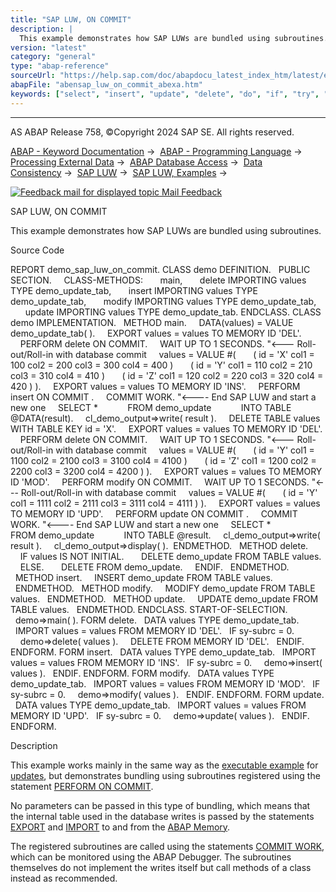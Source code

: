 ```yaml
---
title: "SAP LUW, ON COMMIT"
description: |
  This example demonstrates how SAP LUWs are bundled using subroutines. Source Code REPORT demo_sap_luw_on_commit. CLASS demo DEFINITION. PUBLIC SECTION. CLASS-METHODS: main, delete IMPORTING values TYPE demo_update_tab, insert IMPORTING values TYPE demo_update_tab, modify IMPORTING values TYP
version: "latest"
category: "general"
type: "abap-reference"
sourceUrl: "https://help.sap.com/doc/abapdocu_latest_index_htm/latest/en-US/abensap_luw_on_commit_abexa.htm"
abapFile: "abensap_luw_on_commit_abexa.htm"
keywords: ["select", "insert", "update", "delete", "do", "if", "try", "method", "class", "data", "internal-table", "abensap", "luw", "commit", "abexa"]
---
```


* * *

AS ABAP Release 758, ©Copyright 2024 SAP SE. All rights reserved.

[ABAP - Keyword Documentation](https://help.sap.com/doc/abapdocu_latest_index_htm/latest/en-US/abenabap.htm) →  [ABAP - Programming Language](https://help.sap.com/doc/abapdocu_latest_index_htm/latest/en-US/abenabap_reference.htm) →  [Processing External Data](https://help.sap.com/doc/abapdocu_latest_index_htm/latest/en-US/abenabap_language_external_data.htm) →  [ABAP Database Access](https://help.sap.com/doc/abapdocu_latest_index_htm/latest/en-US/abendb_access.htm) →  [Data Consistency](https://help.sap.com/doc/abapdocu_latest_index_htm/latest/en-US/abendata_consistency.htm) →  [SAP LUW](https://help.sap.com/doc/abapdocu_latest_index_htm/latest/en-US/abensap_luw.htm) →  [SAP LUW, Examples](https://help.sap.com/doc/abapdocu_latest_index_htm/latest/en-US/abensap_luw_abexas.htm) → 

 [![](Mail.gif?object=Mail.gif "Feedback mail for displayed topic") Mail Feedback](mailto:f1_help@sap.com?subject=Feedback%20on%20ABAP%20Documentation&body=Document:%20SAP%20LUW%2C%20ON%20COMMIT%2C%20ABENSAP_LUW_ON_COMMIT_ABEXA%2C%20758%0D%0A%0D%0AError:%0D%0A%0D%0A%0D%0A%0D%0ASuggestion%20for%20improvement:)

SAP LUW, ON COMMIT

This example demonstrates how SAP LUWs are bundled using subroutines.

Source Code   

REPORT demo\_sap\_luw\_on\_commit.
CLASS demo DEFINITION.
  PUBLIC SECTION.
    CLASS-METHODS:
      main,
      delete IMPORTING values TYPE demo\_update\_tab,
      insert IMPORTING values TYPE demo\_update\_tab,
      modify IMPORTING values TYPE demo\_update\_tab,
      update IMPORTING values TYPE demo\_update\_tab.
ENDCLASS.
CLASS demo IMPLEMENTATION.
  METHOD main.
    DATA(values) = VALUE demo\_update\_tab( ).
    EXPORT values = values TO MEMORY ID 'DEL'.
    PERFORM delete ON COMMIT.
    WAIT UP TO 1 SECONDS. "<--- Roll-out/Roll-in with database commit
    values = VALUE #(
      ( id = 'X' col1 = 100 col2 = 200 col3 = 300 col4 = 400 )
      ( id = 'Y' col1 = 110 col2 = 210 col3 = 310 col4 = 410 )
      ( id = 'Z' col1 = 120 col2 = 220 col3 = 320 col4 = 420 ) ).
    EXPORT values = values TO MEMORY ID 'INS'.
    PERFORM insert ON COMMIT .
    COMMIT WORK. "<---- End SAP LUW and start a new one
    SELECT \*
           FROM demo\_update
           INTO TABLE @DATA(result).
    cl\_demo\_output=>write( result ).
    DELETE TABLE values WITH TABLE KEY id = 'X'.
    EXPORT values = values TO MEMORY ID 'DEL'.
    PERFORM delete ON COMMIT.
    WAIT UP TO 1 SECONDS. "<--- Roll-out/Roll-in with database commit
    values = VALUE #(
      ( id = 'Y' col1 = 1100 col2 = 2100 col3 = 3100 col4 = 4100 )
      ( id = 'Z' col1 = 1200 col2 = 2200 col3 = 3200 col4 = 4200 ) ).
    EXPORT values = values TO MEMORY ID 'MOD'.
    PERFORM modify ON COMMIT.
    WAIT UP TO 1 SECONDS. "<--- Roll-out/Roll-in with database commit
    values = VALUE #(
      ( id = 'Y' col1 = 1111 col2 = 2111 col3 = 3111 col4 = 4111 ) ).
    EXPORT values = values TO MEMORY ID 'UPD'.
    PERFORM update ON COMMIT .
    COMMIT WORK. "<---- End SAP LUW and start a new one
    SELECT \*
           FROM demo\_update
           INTO TABLE @result.
    cl\_demo\_output=>write( result ).
    cl\_demo\_output=>display( ).  ENDMETHOD.
  METHOD delete.
    IF values IS NOT INITIAL.
      DELETE demo\_update FROM TABLE values.
    ELSE.
      DELETE FROM demo\_update.
    ENDIF.
  ENDMETHOD.
  METHOD insert.
    INSERT demo\_update FROM TABLE values.
  ENDMETHOD.
  METHOD modify.
    MODIFY demo\_update FROM TABLE values.
  ENDMETHOD.
  METHOD update.
    UPDATE demo\_update FROM TABLE values.
  ENDMETHOD.
ENDCLASS.
START-OF-SELECTION.
  demo=>main( ).
FORM delete.
  DATA values TYPE demo\_update\_tab.
  IMPORT values = values FROM MEMORY ID 'DEL'.
  IF sy-subrc = 0.
    demo=>delete( values ).
    DELETE FROM MEMORY ID 'DEL'.
  ENDIF.
ENDFORM.
FORM insert.
  DATA values TYPE demo\_update\_tab.
  IMPORT values = values FROM MEMORY ID 'INS'.
  IF sy-subrc = 0.
    demo=>insert( values ).
  ENDIF.
ENDFORM.
FORM modify.
  DATA values TYPE demo\_update\_tab.
  IMPORT values = values FROM MEMORY ID 'MOD'.
  IF sy-subrc = 0.
    demo=>modify( values ).
  ENDIF.
ENDFORM.
FORM update.
  DATA values TYPE demo\_update\_tab.
  IMPORT values = values FROM MEMORY ID 'UPD'.
  IF sy-subrc = 0.
    demo=>update( values ).
  ENDIF.
ENDFORM.

Description   

This example works mainly in the same way as the [executable example](https://help.sap.com/doc/abapdocu_latest_index_htm/latest/en-US/abensap_luw_update_task_abexa.htm) for [updates](https://help.sap.com/doc/abapdocu_latest_index_htm/latest/en-US/abenupdate_glosry.htm "Glossary Entry"), but demonstrates bundling using subroutines registered using the statement [PERFORM ON COMMIT](https://help.sap.com/doc/abapdocu_latest_index_htm/latest/en-US/abapperform_on_commit.htm).

No parameters can be passed in this type of bundling, which means that the internal table used in the database writes is passed by the statements [EXPORT](https://help.sap.com/doc/abapdocu_latest_index_htm/latest/en-US/abapexport_data_cluster.htm) and [IMPORT](https://help.sap.com/doc/abapdocu_latest_index_htm/latest/en-US/abapimport_data_cluster.htm) to and from the [ABAP Memory](https://help.sap.com/doc/abapdocu_latest_index_htm/latest/en-US/abenabap_memory_glosry.htm "Glossary Entry").

The registered subroutines are called using the statements [COMMIT WORK](https://help.sap.com/doc/abapdocu_latest_index_htm/latest/en-US/abapcommit.htm), which can be monitored using the ABAP Debugger. The subroutines themselves do not implement the writes itself but call methods of a class instead as recommended.